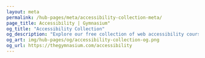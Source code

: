 ```yaml
---
layout: meta
permalink: /hub-pages/meta/accessibility-collection-meta/
page_title: Accessibility | Gymnasium"
og_title: "Accessibility Collection"
og_description: "Explore our free collection of web accessibility courses, tutorials, resources, and services."
og_art: img/hub-pages/og/accessibility-collection-og.png
og_url: https://thegymnasium.com/accessibility
---
```


